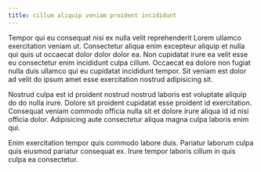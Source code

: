 ```yaml
---
title: cillum aliquip veniam proident incididunt
---
```


Tempor qui eu consequat nisi ex nulla velit reprehenderit Lorem ullamco exercitation veniam ut. Consectetur aliqua enim excepteur aliquip et nulla qui quis ut occaecat dolor dolor dolor ea. Non cupidatat irure ea velit esse eu consectetur enim incididunt culpa cillum. Occaecat ea dolore non fugiat nulla duis ullamco qui eu cupidatat incididunt tempor. Sit veniam est dolor ad velit do ipsum amet esse exercitation nostrud adipisicing sit.

Nostrud culpa est id proident nostrud nostrud laboris est voluptate aliquip do do nulla irure. Dolore sit proident cupidatat esse proident id exercitation. Consequat veniam commodo officia nulla sit et dolore irure aliqua id id nisi officia dolor. Adipisicing aute consectetur aliqua magna culpa laboris enim qui.

Enim exercitation tempor quis commodo labore duis. Pariatur laborum culpa quis eiusmod pariatur consequat ex. Irure tempor laboris cillum in quis culpa ea consectetur.
